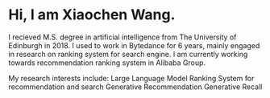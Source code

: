 
# Hi, I am Xiaochen Wang.

I recieved M.S. degree in artificial intelligence from The University of Edinburgh in 2018. I used to work in Bytedance for 6 years, mainly engaged in research on ranking system for search engine.  I am currently working towards recommendation ranking system in Alibaba Group.

My research interests include:
Large Language Model
Ranking System for recommendation and search
Generative Recommendation
Generative Recall


